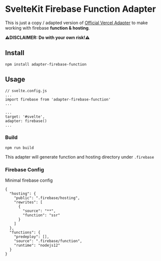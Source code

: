 # SvelteKit Firebase Function Adapter

This is just a copy / adapted version of [Official Vercel Adapter](https://github.com/sveltejs/kit/tree/master/packages/adapter-vercel) to make working with firebase **function & hosting**.

**⚠️DISCLAIMER: Do with your own risk!⚠️**

## Install
```
npm install adapter-firebase-function
```

## Usage

```
// svelte.config.js
...
import firebase from 'adapter-firebase-function'
...

...
target: '#svelte',
adapter: firebase()
...
```

### Build
```
npm run build
```

This adapter will generate function and hosting directory under `.firebase`

### Firebase Config
Minimal firebase config
```
{
  "hosting": {
    "public": ".firebase/hosting",
    "rewrites": [
      {
        "source": "**",
        "function": "ssr"
      }
    ]
  },
  "functions": {
    "predeploy": [],
    "source": ".firebase/function",
    "runtime": "nodejs12"
  }
}
```

